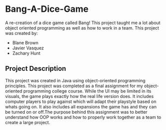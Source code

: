 # Bang-A-Dice-Game
A re-creation of a dice game called Bang! This project taught me a lot about object oriented programming as well as how to work in a team.
This project was created by:
- Blane Brown
- Javier Vasquez
- Zachary Hunt

## Project Description
This project was created in Java using object-oriented programming principles. This project was completed as a final assignment for my object-oriented programming
college course. While the UI may be limited in its visuals, the game plays exactly how the real life version does. It includes computer players to play against which
will adapt their playstyle based on whats going on. It also includes all expansions the game has and they can be turned on or off.The purpose behind this assignment 
was to better understand how OOP works and how to properly work together as a team to create a large project. 

